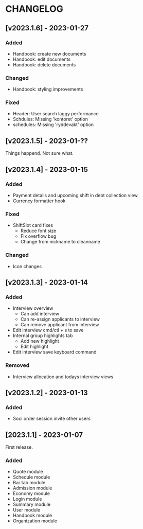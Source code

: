 # CHANGELOG

## [v2023.1.6] - 2023-01-27

### Added

- Handbook: create new documents
- Handbook: edit documents
- Handbook: delete documents

### Changed

- Handbook: styling improvements

### Fixed

- Header: User search laggy performance
- Schdules: Missing 'kontoret' option
- schedules: Missing 'ryddevakt' option

## [v2023.1.5] - 2023-01-??

Things happend. Not sure what.

## [v2023.1.4] - 2023-01-15

### Added

- Payment details and upcoming shift in debt collection view
- Currency formatter hook

### Fixed

- ShiftSlot card fixes
  - Reduce font size
  - Fix overflow bug
  - Change from nickname to cleanname

### Changed

- Icon changes

## [v2023.1.3] - 2023-01-14

### Added

- Interview overview
  - Can add interview
  - Can re-assign applicants to interview
  - Can remove applicant from interview
- Edit interview cmd/ctl + s to save
- Internal group highlights tab
  - Add new highlight
  - Edit highlight
- Edit interview save keyboard command

### Removed

- Interview allocation and todays interview views

## [v2023.1.2] - 2023-01-13

### Added

- Soci order session invite other users

## [2023.1.1] - 2023-01-07

First release.

### Added

- Quote module
- Schedule module
- Bar tab module
- Admission module
- Economy module
- Login module
- Summary module
- User module
- Handbook module
- Organization module
